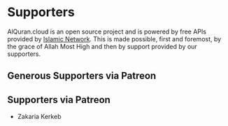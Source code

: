 # Supporters

AlQuran.cloud is an open source project and is powered by free APIs provided by [Islamic Network](https://islamic.network). This is made possible, first and foremost, by the grace of Allah Most High and then by support provided by our supporters.

## Generous Supporters via Patreon

## Supporters via Patreon
* Zakaria Kerkeb
